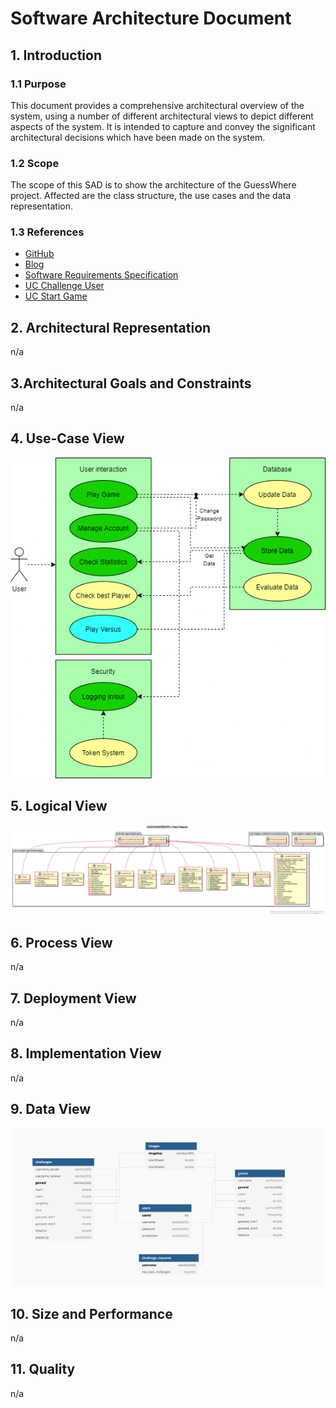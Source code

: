 # Software Architecture Document


## 1. Introduction 
### 1.1 Purpose
This document provides a comprehensive architectural overview of the system, 
using a number of different architectural views to depict different aspects of the system. 
It is intended to capture and convey the significant architectural decisions which have been made on the system.

### 1.2 Scope
The scope of this SAD is to show the architecture of the GuessWhere project. Affected are the class structure, the use cases and the data representation.

### 1.3 References
- [GitHub](https://github.com/Eightdays1/guesswhere)
- [Blog](https://guesswheregame.wordpress.com)
- [Software Requirements Specification](SRS.MD)
- [UC Challenge User](https://github.com/Eightdays1/guesswhere/blob/main/Use-Case_Challenge_User.md)
- [UC Start Game](https://github.com/Eightdays1/guesswhere/blob/main/Use-Case_StartGame.md)


## 2. Architectural Representation
n/a

## 3.Architectural Goals and Constraints 
n/a

## 4. Use-Case View 
![UC-Diagram](./UseCases/UC-Diagram.png)

## 5. Logical View
![UML-Diagram](./images/guesswhereapp_diagram.png)

## 6. Process View
n/a

## 7. Deployment View
n/a
## 8. Implementation View
n/a

## 9. Data View
![Datenbankschema](./images/Datenbankschema.png)

## 10. Size and Performance
n/a

## 11. Quality
n/a
